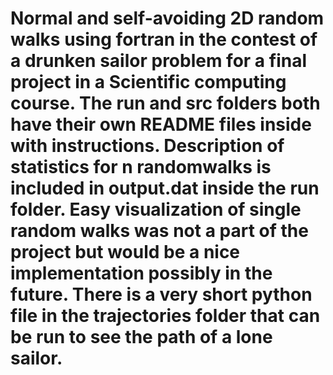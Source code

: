 # Normal and self-avoiding 2D random walks using fortran in the contest of a drunken sailor problem for a final project in a Scientific computing course. The run and src folders both have their own README files inside with instructions. Description of statistics for n randomwalks is included in output.dat inside the run folder. Easy visualization of single random walks was not a part of the project but would be a nice implementation possibly in the future. There is a very short python file in the trajectories folder that can be run to see the path of a lone sailor.
